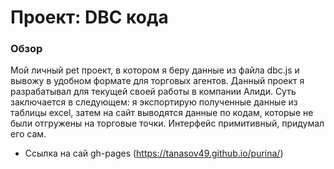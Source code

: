 # Проект: DBC кода

### Обзор

Мой личный pet проект, в котором я беру данные из файла dbc.js и вывожу в удобном формате для торговых агентов.
Данный проект я разрабатывал для текущей своей работы в компании Алиди. Суть заключается в следующем: я экспортирую полученные данные из таблицы excel, затем на сайт выводятся данные по кодам, которые не были отгружены на торговые точки. Интерфейс примитивный, придумал его сам.


* Ссылка на сай gh-pages (https://tanasov49.github.io/purina/)


